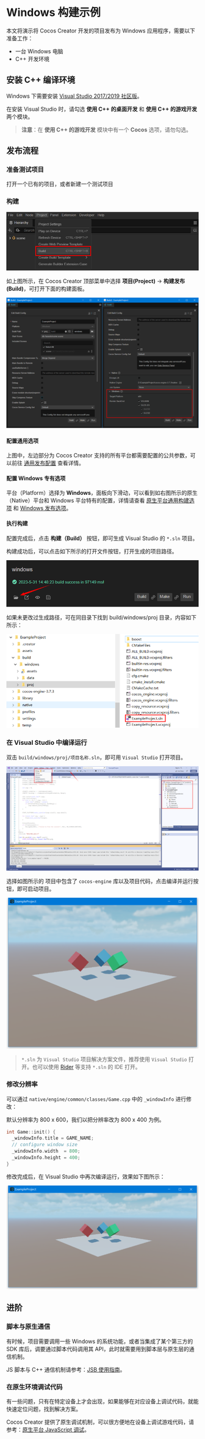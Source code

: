 # Windows 构建示例

本文将演示将 Cocos Creator 开发的项目发布为 Windows 应用程序，需要以下准备工作：
- 一台 Windows 电脑
- C++ 开发环境

## 安装 C++ 编译环境

Windows 下需要安装 [Visual Studio 2017/2019 社区版](https://www.visualstudio.com/downloads/download-visual-studio-vs)。

在安装 Visual Studio 时，请勾选 **使用 C++ 的桌面开发** 和 **使用 C++ 的游戏开发** 两个模块。

> **注意**：在 **使用 C++ 的游戏开发** 模块中有一个 **Cocos** 选项，请勿勾选。

## 发布流程

### 准备测试项目

打开一个已有的项目，或者新建一个测试项目

### 构建

![project-build-menu](./images/project-build-menu.png)

如上图所示，在 Cocos Creator 顶部菜单中选择 **项目(Project)** -> **构建发布(Build)**，可打开下面的构建面板。

![build-panel-windows](./images/build-panel-windows.png)

#### 配置通用选项

上图中，左边部分为 Cocos Creator 支持的所有平台都需要配置的公共参数，可以前往 [通用发布配置](./../build-options.md) 查看详情。

#### 配置 Windows 专有选项

平台（Platform）选择为 **Windows**，面板向下滑动，可以看到如右图所示的原生（Native）平台和 Windows 平台特有的配置，详情请查看 [原生平台通用构建选项](./../native-options.md) 和 [Windows 发布选项](./build-options-windows.md)。

#### 执行构建

配置完成后，点击 **构建（Build）** 按钮，即可生成 Visual Studio 的 `*.sln` 项目。

构建成功后，可以点击如下所示的打开文件按钮，打开生成的项目路径。

![build-open-path-windows](./images/build-open-path-windows.png)

如果未更改过生成路径，可在同目录下找到 build/windows/proj 目录，内容如下所示：

![project-folder-windows](./images/project-folder-windows.png)

### 在 Visual Studio 中编译运行

双击 `build/windows/proj/项目名称.sln`，即可用 `Visual Studio` 打开项目。

![vs-showcase-windows](./images/vs-showcase-windows.png)

选择如图所示的 项目中包含了 `cocos-engine` 库以及项目代码，点击编译并运行按钮，即可启动项目。

![run-windows](./images/run-windows.png)

> `*.sln` 为 `Visual Studio` 项目解决方案文件，推荐使用 `Visual Studio` 打开。也可以使用 [Rider](https://www.jetbrains.com/rider/) 等支持 `*.sln` 的 IDE 打开。

### 修改分辨率

可以通过 `native/engine/common/classes/Game.cpp` 中的 `_windowInfo` 进行修改：

默认分辨率为 800 x 600，我们以把分辨率改为 800 x 400 为例。

```C++
int Game::init() {
  _windowInfo.title = GAME_NAME;
  // configure window size
  _windowInfo.width  = 800;
  _windowInfo.height = 400;
}
```

修改完成后，在 Visual Studio 中再次编译运行，效果如下图所示：

![run-windows-800to400](./images/run-windows-800to400.png)

## 进阶

### 脚本与原生通信

有时候，项目需要调用一些 Windows 的系统功能，或者当集成了某个第三方的 SDK 库后，调要通过脚本代码调用其 API，此时就需要用到脚本层与原生层的通信机制。

JS 脚本与 C++ 通信机制请参考：[JSB 使用指南](../../../advanced-topics/JSB2.0-learning.md)。

### 在原生环境调试代码

有一些问题，只有在特定设备上才会出现，如果能够在对应设备上调试代码，就能快速定位问题，找到解决方案。

Cocos Creator 提供了原生调试机制，可以很方便地在设备上调试游戏代码，请参考：[原生平台 JavaScript 调试](./../debug-jsb.md)。
